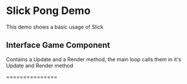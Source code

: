 <h1>Slick Pong Demo</h1>

<p>This demo shows a basic usage of Slick</p>

<h2>Interface Game Component</h2>

<p>
Contains a Update and a Render method, the main loop calls them in it's Update and Render method
</p>


===============
